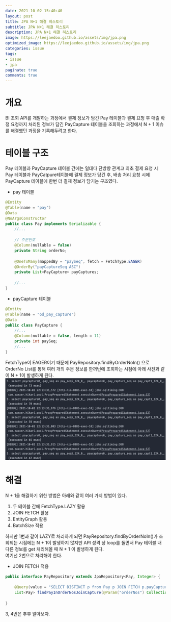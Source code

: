 ```yaml
---
date: 2021-10-02 15:40:40
layout: post
title: JPA N+1 해결 히스토리
subtitle: JPA N+1 해결 히스토리
description: JPA N+1 해결 히스토리
image: https://leejaedoo.github.io/assets/img/jpa.png
optimized_image: https://leejaedoo.github.io/assets/img/jpa.png
categories: issue
tags:
- issue
- jpa 
paginate: true
comments: true
---
```

# 개요
BI 조회 API를 개발하는 과정에서 결제 정보가 담긴 Pay 테이블과 결제 요청 후 매출 확정 요청까지 처리된 정보가 담긴 PayCapture 테이블을 조회하는 과정에서 N + 1 이슈를 해결했던 과정을 기록해두려고 한다.

# 테이블 구조
Pay 테이블과 PayCapture 테이블 간에는 일대다 단방향 관계고 최초 결제 요청 시 Pay 테이블과 PayCatpure테이블에 결제 정보가 담긴 후, 배송 처리 요청 시에 PayCapture 테이블에 한번 더 결제 정보가 담기는 구조였다.

* pay 테이블
```java
@Entity
@Table(name = "pay")
@Data
@NoArgsConstructor
public class Pay implements Serializable {
    //...

    // 주문번호
    @Column(nullable = false)
    private String orderNo;
  
    @OneToMany(mappedBy = "paySeq", fetch = FetchType.EAGER)
    @OrderBy("payCaptureSeq ASC")
    private List<PayCapture> payCaptures;
  
    //...
}
```

* payCapture 테이블
```java
@Entity
@Table(name = "od_pay_capture")
@Data
public class PayCapture {
    //...
    @Column(nullable = false, length = 11)
    private int paySeq;
    //...
}
```

FetchType이 EAGER이기 때문에 PayRepository.findByOrderNoIn() 으로 OrderNo List를 통해 여러 개의 주문 정보를 한꺼번에 조회하는 시점에 아래 사진과 같이 N + 1이 발생하게 된다.
![n+1](../../assets/img/n+1.jpg)

# 해결
N + 1을 해결하기 위한 방법은 아래와 같이 여러 가지 방법이 있다.
1. 두 테이블 간에 FetchType.LAZY 활용
2. JOIN FETCH 활용
3. EntityGraph 활용
4. BatchSize 적용

하지만 1번과 같이 LAZY로 처리하게 되면 PayRepository.findByOrderNoIn()가 조회되는 시점에는 N + 1이 발생하지 않지만 API 성격 상 loop를 돌면서 Pay 테이블 내 다른 정보를 get 처리해올 때 N + 1 이 발생하게 된다.<br>
여기선 2번으로 처리해야 한다.

* JOIN FETCH 적용

```java
public interface PayRepository extends JpaRepository<Pay, Integer> {
    
    @Query(value = "SELECT DISTINCT p from Pay p JOIN FETCH p.payCaptures WHERE p.orderNo IN :orderNos")
    List<Pay> findPayInOrderNosJoinCapture(@Param("orderNos") Collection<String> orderNos);
  
}
```

3, 4번은 추후 알아보자.





